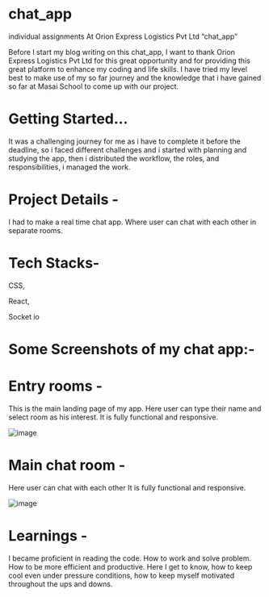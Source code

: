 # chat_app

individual assignments At Orion Express Logistics Pvt Ltd “chat_app”

Before I start my blog writing on this chat_app, I want to thank Orion Express Logistics Pvt Ltd for this great opportunity and for providing this great platform to enhance my coding and life skills. I have tried my level best to make use of my so far journey and the knowledge that i have gained so far at Masai School to come up with our project.

# Getting Started…
It was a challenging journey for me as i have to complete it before the deadline, so i faced different challenges and i started with planning and studying the app, then i distributed the workflow, the roles, and responsibilities, i managed the work.

# Project Details -
I had to make a real time chat app. Where user can chat with each other in separate rooms.

# Tech Stacks-

CSS,

React,

Socket io


# Some Screenshots of my chat app:-

# Entry rooms -
This is the main landing page of my app. Here user can type their name and select room as his interest.
It is fully functional and responsive.


![image](https://user-images.githubusercontent.com/101565730/201592601-da7ad561-199c-4449-9622-489d7ed02791.png)

# Main chat room -
Here user can chat with each other
It is fully functional and responsive.


![image](https://user-images.githubusercontent.com/101565730/201592779-c6e9e1fa-4b2c-47d0-b8d5-d07d3ebe9976.png)



# Learnings -
I became proficient in reading the code. How to work and solve problem. How to be more efficient and productive. Here I get to know, how to keep cool even under pressure conditions, how to keep myself motivated throughout the ups and downs.
